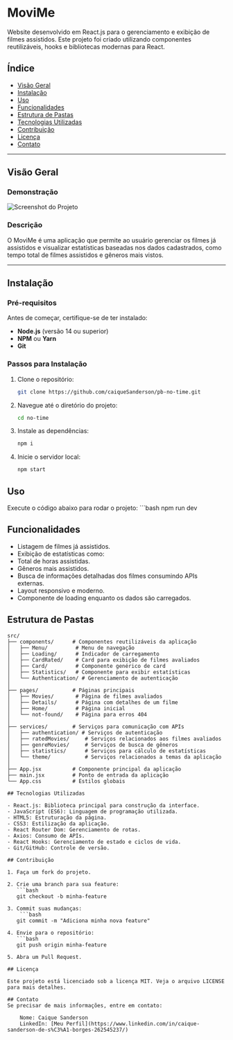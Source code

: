# MoviMe

Website desenvolvido em React.js para o gerenciamento e exibição de filmes assistidos. Este projeto foi criado utilizando componentes reutilizáveis, hooks e bibliotecas modernas para React.

## Índice

- [Visão Geral](#visão-geral)
- [Instalação](#instalação)
- [Uso](#uso)
- [Funcionalidades](#funcionalidades)
- [Estrutura de Pastas](#estrutura-de-pastas)
- [Tecnologias Utilizadas](#tecnologias-utilizadas)
- [Contribuição](#contribuição)
- [Licença](#licença)
- [Contato](#contato)

---

## Visão Geral

### Demonstração

![Screenshot do Projeto](link-para-imagem)

### Descrição

O MoviMe é uma aplicação que permite ao usuário gerenciar os filmes já assistidos e visualizar estatísticas baseadas nos dados cadastrados, como tempo total de filmes assistidos e gêneros mais vistos.

---

## Instalação

### Pré-requisitos

Antes de começar, certifique-se de ter instalado:

- **Node.js** (versão 14 ou superior)
- **NPM** ou **Yarn**
- **Git**

### Passos para Instalação

1. Clone o repositório: 
    ```bash
   git clone https://github.com/caiqueSanderson/pb-no-time.git

2. Navegue até o diretório do projeto:
    ```bash
   cd no-time

3. Instale as dependências:
    ```bash
   npm i

4. Inicie o servidor local:
    ```bash
   npm start

## Uso

Execute o código abaixo para rodar o projeto:
    ```bash
   npm run dev

## Funcionalidades

- Listagem de filmes já assistidos.
- Exibição de estatísticas como:
-  Total de horas assistidas.
-  Gêneros mais assistidos.
- Busca de informações detalhadas dos filmes consumindo APIs externas.
- Layout responsivo e moderno.
- Componente de loading enquanto os dados são carregados.

## Estrutura de Pastas

```plaintext
src/
├── components/      # Componentes reutilizáveis da aplicação
│   ├── Menu/         # Menu de navegação
│   ├── Loading/      # Indicador de carregamento
│   ├── CardRated/    # Card para exibição de filmes avaliados
│   ├── Card/         # Componente genérico de card
│   ├── Statistics/   # Componente para exibir estatísticas
│   └── Authentication/ # Gerenciamento de autenticação
│
├── pages/           # Páginas principais
│   ├── Movies/       # Página de filmes avaliados
│   ├── Details/      # Página com detalhes de um filme
│   ├── Home/         # Página inicial
│   └── not-found/    # Página para erros 404
│
├── services/        # Serviços para comunicação com APIs
│   ├── authentication/ # Serviços de autenticação
│   ├── ratedMovies/     # Serviços relacionados aos filmes avaliados
│   ├── genreMovies/     # Serviços de busca de gêneros
│   ├── statistics/      # Serviços para cálculo de estatísticas
│   └── theme/           # Serviços relacionados a temas da aplicação
│
├── App.jsx          # Componente principal da aplicação
├── main.jsx         # Ponto de entrada da aplicação
└── App.css          # Estilos globais

## Tecnologias Utilizadas

- React.js: Biblioteca principal para construção da interface.
- JavaScript (ES6): Linguagem de programação utilizada.
- HTML5: Estruturação da página.
- CSS3: Estilização da aplicação.
- React Router Dom: Gerenciamento de rotas.
- Axios: Consumo de APIs.
- React Hooks: Gerenciamento de estado e ciclos de vida.
- Git/GitHub: Controle de versão.

## Contribuição

1. Faça um fork do projeto.

2. Crie uma branch para sua feature:
   ```bash
   git checkout -b minha-feature

3. Commit suas mudanças:
    ```bash
   git commit -m "Adiciona minha nova feature"

4. Envie para o repositório:
   ```bash
   git push origin minha-feature

5. Abra um Pull Request.

## Licença

Este projeto está licenciado sob a licença MIT. Veja o arquivo LICENSE para mais detalhes.

## Contato
Se precisar de mais informações, entre em contato:

    Nome: Caique Sanderson
    LinkedIn: [Meu Perfil](https://www.linkedin.com/in/caique-sanderson-de-s%C3%A1-borges-262545237/)
